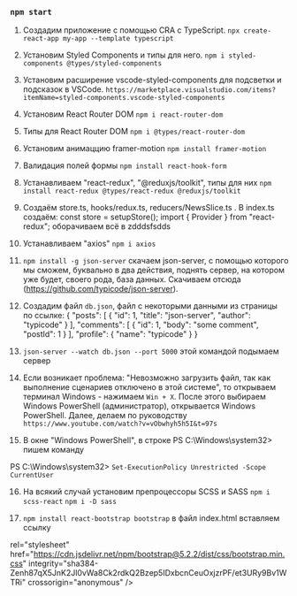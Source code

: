 ### `npm start`

1. Создадим приложение с помощью CRA с TypeScript.
   `npx create-react-app my-app --template typescript`

2. Установим Styled Components и типы для него.
   `npm i styled-components @types/styled-components`
3. Установим расширение vscode-styled-components для подсветки и подсказок в VSCode.
   `https://marketplace.visualstudio.com/items?itemName=styled-components.vscode-styled-components`

4. Установим React Router DOM `npm i react-router-dom`

5. Типы для React Router DOM `npm i @types/react-router-dom`

6. Установим анимаццию framer-motion `npm install framer-motion`

7. Валидация полей формы `npm install react-hook-form`

8. Устанавливаем "react-redux", "@reduxjs/toolkit", типы для них
   `npm install react-redux @types/react-redux @reduxjs/toolkit`

9. Cоздаём store.ts, hooks/redux.ts, reducers/NewsSlice.ts . В index.ts создаём: const store = setupStore(); import { Provider } from "react-redux"; оборачиваем всё в <Provider store={store}>zdddsfsdds<Provider>

10. Устанавливаем "axios" `npm i axios`

11. `npm install -g json-server` скачаем json-server, с помощью которого мы сможем, буквально в два действия, поднять сервер, на котором уже будет, своего рода, база данных. Скачиваем отсюда (https://github.com/typicode/json-server).

12. Создадим файл `db.json`, файл с некоторыми данными из страницы по ссылке: {
    "posts": [
    { "id": 1, "title": "json-server", "author": "typicode" }
    ],
    "comments": [
    { "id": 1, "body": "some comment", "postId": 1 }
    ],
    "profile": { "name": "typicode" }
    }

13. `json-server --watch db.json --port 5000` этой командой подымаем сервер

14. Если возникает проблема: "Невозможно загрузить файл, так как выполнение сценариев отключено в этой системе", то открываем терминал Windows - нажимаем `Win + X`. После этого выбираем Windows PowerShell (администратор), открывается Windows PowerShell. Далее, делаем по руководству
    `https://www.youtube.com/watch?v=vObwhyh5h5I&t=97s`

15. В окне "Windows PowerShell", в строке PS C:\Windows\system32> пишем команду

PS C:\Windows\system32> `Set-ExecutionPolicy Unrestricted -Scope CurrentUser`

16. На всякий случай установим препроцессоры SCSS и SASS
    `npm i scss-react`
    `npm i -D sass`

17. `npm install react-bootstrap bootstrap` в файл index.html вставляем ссылку

 <link

rel="stylesheet"
href="https://cdn.jsdelivr.net/npm/bootstrap@5.2.2/dist/css/bootstrap.min.css"
integrity="sha384-Zenh87qX5JnK2Jl0vWa8Ck2rdkQ2Bzep5IDxbcnCeuOxjzrPF/et3URy9Bv1WTRi"
crossorigin="anonymous"
/>
